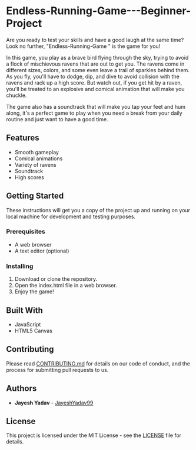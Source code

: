 # Endless-Running-Game---Beginner-Project


Are you ready to test your skills and have a good laugh at the same time? Look no further, "Endless-Running-Game
" is the game for you! 

In this game, you play as a brave bird flying through the sky, trying to avoid a flock of mischievous ravens that are out to get you. The ravens come in different sizes, colors, and some even leave a trail of sparkles behind them. 
As you fly, you'll have to dodge, dip, and dive to avoid collision with the ravens and rack up a high score. But watch out, if you get hit by a raven, you'll be treated to an explosive and comical animation that will make you chuckle.

The game also has a soundtrack that will make you tap your feet and hum along, it's a perfect game to play when you need a break from your daily routine and just want to have a good time.

## Features

- Smooth gameplay
- Comical animations
- Variety of ravens
- Soundtrack
- High scores

## Getting Started

These instructions will get you a copy of the project up and running on your local machine for development and testing purposes.

### Prerequisites

- A web browser
- A text editor (optional)

### Installing

1. Download or clone the repository.
2. Open the index.html file in a web browser.
3. Enjoy the game!

## Built With

- JavaScript
- HTML5 Canvas

## Contributing

Please read [CONTRIBUTING.md](https://github.com/JayeshYadav99/Avoid-the-Ravens/blob/master/CONTRIBUTING.md) for details on our code of conduct, and the process for submitting pull requests to us.

## Authors

- **Jayesh Yadav** - [JayeshYadav99](https://github.com/JayeshYadav99)

## License

This project is licensed under the MIT License - see the [LICENSE](https://github.com/JayeshYadav99/Avoid-the-Ravens/blob/master/LICENSE) file for details.
